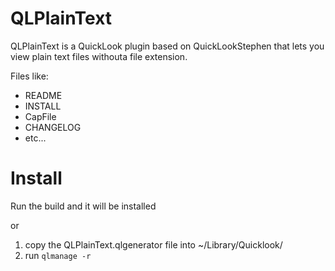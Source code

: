 QLPlainText
===========

QLPlainText is a QuickLook plugin based on QuickLookStephen that lets you view
 plain text files withouta file extension.

Files like:

* README
* INSTALL
* CapFile
* CHANGELOG
* etc...

Install
=======
Run the build and it will be installed

or 

1. copy the QLPlainText.qlgenerator file into ~/Library/Quicklook/
2. run `qlmanage -r`